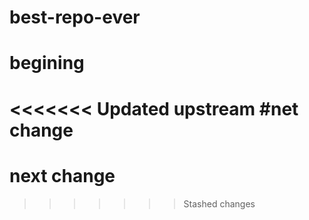 # best-repo-ever
# begining
<<<<<<< Updated upstream
#net change
=======
# next change
>>>>>>> Stashed changes

